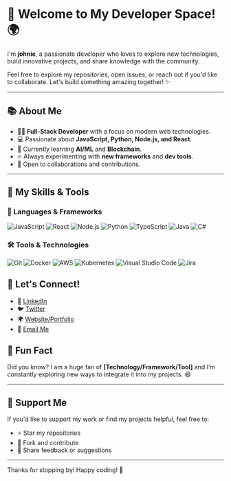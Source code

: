 # 🚀 Welcome to My Developer Space! 🌍

I'm **johnie**, a passionate developer who loves to explore new technologies, build innovative projects, and share knowledge with the community. 

Feel free to explore my repositories, open issues, or reach out if you'd like to collaborate. Let's build something amazing together! ✨

---

## 📚 About Me

- 🧑‍💻 **Full-Stack Developer** with a focus on modern web technologies.
- 💻 Passionate about **JavaScript, Python, Node.js, and React**.
- 🌱 Currently learning **AI/ML** and **Blockchain**.
- 🔥 Always experimenting with **new frameworks** and **dev tools**.
- 🤝 Open to collaborations and contributions.

---

## 💼 My Skills & Tools

### 🔧 Languages & Frameworks
![JavaScript](https://img.shields.io/badge/JavaScript-F7DF1E?logo=javascript&logoColor=black) 
![React](https://img.shields.io/badge/React-61DAFB?logo=react&logoColor=black)
![Node.js](https://img.shields.io/badge/Node.js-339933?logo=node.js&logoColor=white)
![Python](https://img.shields.io/badge/Python-3776AB?logo=python&logoColor=white)
![TypeScript](https://img.shields.io/badge/TypeScript-3178C6?logo=typescript&logoColor=white)
![Java](https://img.shields.io/badge/Java-007396?logo=java&logoColor=white)
![C#](https://img.shields.io/badge/C%23-239120?logo=csharp&logoColor=white)


### 🛠️ Tools & Technologies
![Git](https://img.shields.io/badge/Git-F05032?logo=git&logoColor=white) 
![Docker](https://img.shields.io/badge/Docker-2496ED?logo=docker&logoColor=white)
![AWS](https://img.shields.io/badge/AWS-232F3E?logo=amazon-aws&logoColor=white)
![Kubernetes](https://img.shields.io/badge/Kubernetes-326CE5?logo=kubernetes&logoColor=white)
![Visual Studio Code](https://img.shields.io/badge/Visual_Studio_Code-007ACC?logo=visualstudiocode&logoColor=white)
![Jira](https://img.shields.io/badge/Jira-0052CC?logo=jira&logoColor=white)




## 🤝 Let's Connect!

- 💼 [LinkedIn](https://www.linkedin.com/in/your-profile/)
- 🐦 [Twitter](https://twitter.com/yourhandle)
- 🌍 [Website/Portfolio](https://your-website.com)
- 📧 [Email Me](mailto:your.email@example.com)


## 🔮 Fun Fact

Did you know? I am a huge fan of **[Technology/Framework/Tool]** and I’m constantly exploring new ways to integrate it into my projects. 😄

---

## 👀 Support Me

If you'd like to support my work or find my projects helpful, feel free to:

- ⭐ Star my repositories
- 📝 Fork and contribute
- 💬 Share feedback or suggestions

---

Thanks for stopping by! Happy coding! 🚀

